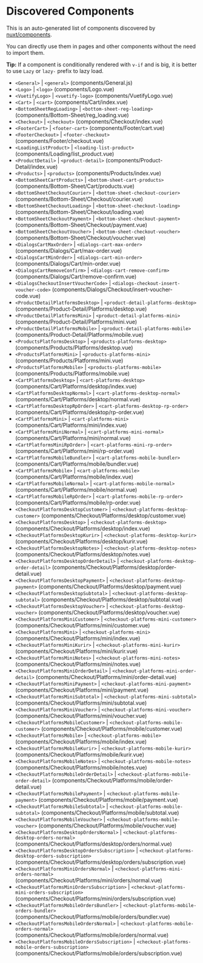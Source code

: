 # Discovered Components

This is an auto-generated list of components discovered by [nuxt/components](https://github.com/nuxt/components).

You can directly use them in pages and other components without the need to import them.

**Tip:** If a component is conditionally rendered with `v-if` and is big, it is better to use `Lazy` or `lazy-` prefix to lazy load.

- `<General>` | `<general>` (components/General.js)
- `<Logo>` | `<logo>` (components/Logo.vue)
- `<VuetifyLogo>` | `<vuetify-logo>` (components/VuetifyLogo.vue)
- `<Cart>` | `<cart>` (components/Cart/index.vue)
- `<BottomSheetRegLoading>` | `<bottom-sheet-reg-loading>` (components/Bottom-Sheet/reg_loading.vue)
- `<Checkout>` | `<checkout>` (components/Checkout/index.vue)
- `<FooterCart>` | `<footer-cart>` (components/Footer/cart.vue)
- `<FooterCheckout>` | `<footer-checkout>` (components/Footer/checkout.vue)
- `<LoadingListProduct>` | `<loading-list-product>` (components/Loading/list_product.vue)
- `<ProductDetail>` | `<product-detail>` (components/Product-Detail/index.vue)
- `<Products>` | `<products>` (components/Products/index.vue)
- `<BottomSheetCartProducts>` | `<bottom-sheet-cart-products>` (components/Bottom-Sheet/Cart/products.vue)
- `<BottomSheetCheckoutCourier>` | `<bottom-sheet-checkout-courier>` (components/Bottom-Sheet/Checkout/courier.vue)
- `<BottomSheetCheckoutLoading>` | `<bottom-sheet-checkout-loading>` (components/Bottom-Sheet/Checkout/loading.vue)
- `<BottomSheetCheckoutPayment>` | `<bottom-sheet-checkout-payment>` (components/Bottom-Sheet/Checkout/payment.vue)
- `<BottomSheetCheckoutVoucher>` | `<bottom-sheet-checkout-voucher>` (components/Bottom-Sheet/Checkout/voucher.vue)
- `<DialogsCartMaxOrder>` | `<dialogs-cart-max-order>` (components/Dialogs/Cart/max-order.vue)
- `<DialogsCartMinOrder>` | `<dialogs-cart-min-order>` (components/Dialogs/Cart/min-order.vue)
- `<DialogsCartRemoveConfirm>` | `<dialogs-cart-remove-confirm>` (components/Dialogs/Cart/remove-confirm.vue)
- `<DialogsCheckoutInsertVoucherCode>` | `<dialogs-checkout-insert-voucher-code>` (components/Dialogs/Checkout/insert-voucher-code.vue)
- `<ProductDetailPlatformsDesktop>` | `<product-detail-platforms-desktop>` (components/Product-Detail/Platforms/desktop.vue)
- `<ProductDetailPlatformsMini>` | `<product-detail-platforms-mini>` (components/Product-Detail/Platforms/mini.vue)
- `<ProductDetailPlatformsMobile>` | `<product-detail-platforms-mobile>` (components/Product-Detail/Platforms/mobile.vue)
- `<ProductsPlatformsDesktop>` | `<products-platforms-desktop>` (components/Products/Platforms/desktop.vue)
- `<ProductsPlatformsMini>` | `<products-platforms-mini>` (components/Products/Platforms/mini.vue)
- `<ProductsPlatformsMobile>` | `<products-platforms-mobile>` (components/Products/Platforms/mobile.vue)
- `<CartPlatformsDesktop>` | `<cart-platforms-desktop>` (components/Cart/Platforms/desktop/index.vue)
- `<CartPlatformsDesktopNormal>` | `<cart-platforms-desktop-normal>` (components/Cart/Platforms/desktop/normal.vue)
- `<CartPlatformsDesktopRpOrder>` | `<cart-platforms-desktop-rp-order>` (components/Cart/Platforms/desktop/rp-order.vue)
- `<CartPlatformsMini>` | `<cart-platforms-mini>` (components/Cart/Platforms/mini/index.vue)
- `<CartPlatformsMiniNormal>` | `<cart-platforms-mini-normal>` (components/Cart/Platforms/mini/normal.vue)
- `<CartPlatformsMiniRpOrder>` | `<cart-platforms-mini-rp-order>` (components/Cart/Platforms/mini/rp-order.vue)
- `<CartPlatformsMobileBundler>` | `<cart-platforms-mobile-bundler>` (components/Cart/Platforms/mobile/bundler.vue)
- `<CartPlatformsMobile>` | `<cart-platforms-mobile>` (components/Cart/Platforms/mobile/index.vue)
- `<CartPlatformsMobileNormal>` | `<cart-platforms-mobile-normal>` (components/Cart/Platforms/mobile/normal.vue)
- `<CartPlatformsMobileRpOrder>` | `<cart-platforms-mobile-rp-order>` (components/Cart/Platforms/mobile/rp-order.vue)
- `<CheckoutPlatformsDesktopCustomer>` | `<checkout-platforms-desktop-customer>` (components/Checkout/Platforms/desktop/customer.vue)
- `<CheckoutPlatformsDesktop>` | `<checkout-platforms-desktop>` (components/Checkout/Platforms/desktop/index.vue)
- `<CheckoutPlatformsDesktopKurir>` | `<checkout-platforms-desktop-kurir>` (components/Checkout/Platforms/desktop/kurir.vue)
- `<CheckoutPlatformsDesktopNotes>` | `<checkout-platforms-desktop-notes>` (components/Checkout/Platforms/desktop/notes.vue)
- `<CheckoutPlatformsDesktopOrderDetail>` | `<checkout-platforms-desktop-order-detail>` (components/Checkout/Platforms/desktop/order-detail.vue)
- `<CheckoutPlatformsDesktopPayment>` | `<checkout-platforms-desktop-payment>` (components/Checkout/Platforms/desktop/payment.vue)
- `<CheckoutPlatformsDesktopSubtotal>` | `<checkout-platforms-desktop-subtotal>` (components/Checkout/Platforms/desktop/subtotal.vue)
- `<CheckoutPlatformsDesktopVoucher>` | `<checkout-platforms-desktop-voucher>` (components/Checkout/Platforms/desktop/voucher.vue)
- `<CheckoutPlatformsMiniCustomer>` | `<checkout-platforms-mini-customer>` (components/Checkout/Platforms/mini/customer.vue)
- `<CheckoutPlatformsMini>` | `<checkout-platforms-mini>` (components/Checkout/Platforms/mini/index.vue)
- `<CheckoutPlatformsMiniKurir>` | `<checkout-platforms-mini-kurir>` (components/Checkout/Platforms/mini/kurir.vue)
- `<CheckoutPlatformsMiniNotes>` | `<checkout-platforms-mini-notes>` (components/Checkout/Platforms/mini/notes.vue)
- `<CheckoutPlatformsMiniOrderDetail>` | `<checkout-platforms-mini-order-detail>` (components/Checkout/Platforms/mini/order-detail.vue)
- `<CheckoutPlatformsMiniPayment>` | `<checkout-platforms-mini-payment>` (components/Checkout/Platforms/mini/payment.vue)
- `<CheckoutPlatformsMiniSubtotal>` | `<checkout-platforms-mini-subtotal>` (components/Checkout/Platforms/mini/subtotal.vue)
- `<CheckoutPlatformsMiniVoucher>` | `<checkout-platforms-mini-voucher>` (components/Checkout/Platforms/mini/voucher.vue)
- `<CheckoutPlatformsMobileCustomer>` | `<checkout-platforms-mobile-customer>` (components/Checkout/Platforms/mobile/customer.vue)
- `<CheckoutPlatformsMobile>` | `<checkout-platforms-mobile>` (components/Checkout/Platforms/mobile/index.vue)
- `<CheckoutPlatformsMobileKurir>` | `<checkout-platforms-mobile-kurir>` (components/Checkout/Platforms/mobile/kurir.vue)
- `<CheckoutPlatformsMobileNotes>` | `<checkout-platforms-mobile-notes>` (components/Checkout/Platforms/mobile/notes.vue)
- `<CheckoutPlatformsMobileOrderDetail>` | `<checkout-platforms-mobile-order-detail>` (components/Checkout/Platforms/mobile/order-detail.vue)
- `<CheckoutPlatformsMobilePayment>` | `<checkout-platforms-mobile-payment>` (components/Checkout/Platforms/mobile/payment.vue)
- `<CheckoutPlatformsMobileSubtotal>` | `<checkout-platforms-mobile-subtotal>` (components/Checkout/Platforms/mobile/subtotal.vue)
- `<CheckoutPlatformsMobileVoucher>` | `<checkout-platforms-mobile-voucher>` (components/Checkout/Platforms/mobile/voucher.vue)
- `<CheckoutPlatformsDesktopOrdersNormal>` | `<checkout-platforms-desktop-orders-normal>` (components/Checkout/Platforms/desktop/orders/normal.vue)
- `<CheckoutPlatformsDesktopOrdersSubscription>` | `<checkout-platforms-desktop-orders-subscription>` (components/Checkout/Platforms/desktop/orders/subscription.vue)
- `<CheckoutPlatformsMiniOrdersNormal>` | `<checkout-platforms-mini-orders-normal>` (components/Checkout/Platforms/mini/orders/normal.vue)
- `<CheckoutPlatformsMiniOrdersSubscription>` | `<checkout-platforms-mini-orders-subscription>` (components/Checkout/Platforms/mini/orders/subscription.vue)
- `<CheckoutPlatformsMobileOrdersBundler>` | `<checkout-platforms-mobile-orders-bundler>` (components/Checkout/Platforms/mobile/orders/bundler.vue)
- `<CheckoutPlatformsMobileOrdersNormal>` | `<checkout-platforms-mobile-orders-normal>` (components/Checkout/Platforms/mobile/orders/normal.vue)
- `<CheckoutPlatformsMobileOrdersSubscription>` | `<checkout-platforms-mobile-orders-subscription>` (components/Checkout/Platforms/mobile/orders/subscription.vue)
